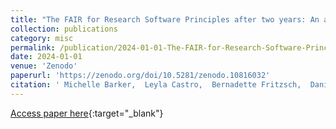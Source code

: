 ```yaml
---
title: "The FAIR for Research Software Principles after two years: An adoption update"
collection: publications
category: misc
permalink: /publication/2024-01-01-The-FAIR-for-Research-Software-Principles-after-two-years-An-adoption-update
date: 2024-01-01
venue: 'Zenodo'
paperurl: 'https://zenodo.org/doi/10.5281/zenodo.10816032'
citation: ' Michelle Barker,  Leyla Castro,  Bernadette Fritzsch,  Daniel Katz,  Carlos Martinez-Ortiz,  Anna Niehues,  Alexander Struck,  Qian Zhang, &quot;The FAIR for Research Software Principles after two years: An adoption update.&quot; Zenodo, 2024.'
---
```

[Access paper here](https://zenodo.org/doi/10.5281/zenodo.10816032){:target="_blank"}
